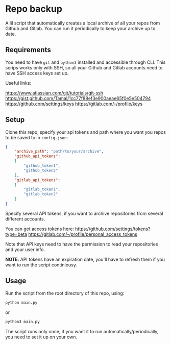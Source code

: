 # Repo backup

A lil script that automatically creates a local archive of all your repos from Github and Gitlab. You can run it periodically to keep your archive up to date.

## Requirements

You need to have `git` and `python3` installed and accessible through CLI. 
This scrips works only with SSH, so all your Github and Gitlab accounts need to have SSH access keys set up.


Useful links:

https://www.atlassian.com/git/tutorials/git-ssh
https://gist.github.com/Tamal/1cc77f88ef3e900aeae65f0e5e504794
https://github.com/settings/keys
https://gitlab.com/-/profile/keys

## Setup

Clone this repo, specify your api tokens and path where you want you repos to be saved to in `config.json`:

```json
{
	"archive_path": "path/to/your/archive",
	"github_api_tokens":
	[
		"github_token1",
		"github_token2"
	],
	"gitlab_api_tokens":
	[
		"gitlab_token1",
		"gitlab_token2"
	]
}
```

Specify several API tokens, if you want to archive repositories from several different accounts. 

You can get access tokens here:
https://github.com/settings/tokens?type=beta
https://gitlab.com/-/profile/personal_access_tokens

Note that APi keys need to have the permission to read your repositories and your user info.

**NOTE**: API tokens have an expiration date, you'll have to refresh them if you want to run the script continiousy.

## Usage

Run the script from the root directory of this repo, using:

```bash
python main.py
```

or

```bash
python3 main.py
```


The script runs only once, if you want it to run automatically/periodically, you need to set it up on your own.

